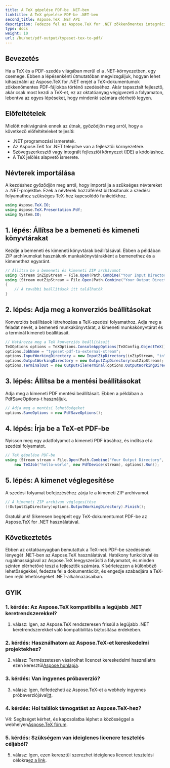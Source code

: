 ```yaml
---
title: A TeX gépelése PDF-be .NET-ben
linktitle: A TeX gépelése PDF-be .NET-ben
second_title: Aspose.TeX .NET API
description: Fedezze fel az Aspose.TeX for .NET zökkenőmentes integrációját a TeX PDF-be szedésénél. Merüljön el ebben az átfogó oktatóanyagban, és javítsa .NET-fejlesztési készségeit.
type: docs
weight: 10
url: /hu/net/pdf-output/typeset-tex-to-pdf/
---
```

## Bevezetés

Ha a TeX és a PDF-szedés világában merül el a .NET-környezetben, egy csemege. Ebben a lépésenkénti útmutatóban megvizsgáljuk, hogyan lehet kihasználni az Aspose.TeX for .NET erejét a TeX-dokumentumok zökkenőmentes PDF-fájlokba történő szedéséhez. Akár tapasztalt fejlesztő, akár csak most kezdi a TeX-et, ez az oktatóanyag végigvezeti a folyamaton, lebontva az egyes lépéseket, hogy mindenki számára elérhető legyen.

## Előfeltételek

Mielőtt nekivágnánk ennek az útnak, győződjön meg arról, hogy a következő előfeltételeket teljesíti:

- .NET programozási ismeretek.
- Az Aspose.TeX for .NET telepítve van a fejlesztői környezetére.
- Szövegszerkesztő vagy integrált fejlesztői környezet (IDE) a kódoláshoz.
- A TeX jelölés alapvető ismerete.

## Névterek importálása

A kezdéshez győződjön meg arról, hogy importálja a szükséges névtereket a .NET-projektbe. Ezek a névterek hozzáférést biztosítanak a szedési folyamathoz szükséges TeX-hez kapcsolódó funkciókhoz.

```csharp
using Aspose.TeX.IO;
using Aspose.TeX.Presentation.Pdf;
using System.IO;
```

## 1. lépés: Állítsa be a bemeneti és kimeneti könyvtárakat

Kezdje a bemeneti és kimeneti könyvtárak beállításával. Ebben a példában ZIP archívumokat használunk munkakönyvtárakként a bemenethez és a kimenethez egyaránt.

```csharp
// Állítsa be a bemeneti és kimeneti ZIP archívumot
using (Stream inZipStream = File.Open(Path.Combine("Your Input Directory", "zip-in.zip"), FileMode.Open))
using (Stream outZipStream = File.Open(Path.Combine("Your Output Directory", "typeset-pdf-to-external-stream.zip"), FileMode.Create))
{
    // A további beállítások itt találhatók
}
```

## 2. lépés: Adja meg a konverziós beállításokat

Konverziós beállítások létrehozása a TeX-szedési folyamathoz. Adja meg a feladat nevét, a bemeneti munkakönyvtárat, a kimeneti munkakönyvtárat és a terminál kimeneti beállításait.

```csharp
// Határozza meg a TeX konverziós beállításait
TeXOptions options = TeXOptions.ConsoleAppOptions(TeXConfig.ObjectTeX());
options.JobName = "typeset-pdf-to-external-stream";
options.InputWorkingDirectory = new InputZipDirectory(inZipStream, "in");
options.OutputWorkingDirectory = new OutputZipDirectory(outZipStream);
options.TerminalOut = new OutputFileTerminal(options.OutputWorkingDirectory);
```

## 3. lépés: Állítsa be a mentési beállításokat

Adja meg a kimeneti PDF mentési beállításait. Ebben a példában a PdfSaveOptions-t használjuk.

```csharp
// Adja meg a mentési lehetőségeket
options.SaveOptions = new PdfSaveOptions();
```

## 4. lépés: Írja be a TeX-et PDF-be

Nyisson meg egy adatfolyamot a kimeneti PDF írásához, és indítsa el a szedési folyamatot.

```csharp
// TeX gépelése PDF-be
using (Stream stream = File.Open(Path.Combine("Your Output Directory", "file-name.pdf"), FileMode.Create))
    new TeXJob("hello-world", new PdfDevice(stream), options).Run();
```

## 5. lépés: A kimenet véglegesítése

A szedési folyamat befejezéséhez zárja le a kimeneti ZIP archívumot.

```csharp
// A kimeneti ZIP archívum véglegesítése
((OutputZipDirectory)options.OutputWorkingDirectory).Finish();
```

Gratulálunk! Sikeresen begépelt egy TeX-dokumentumot PDF-be az Aspose.TeX for .NET használatával.

## Következtetés

Ebben az oktatóanyagban bemutattuk a TeX-nek PDF-be szedésének lényegét .NET-ben az Aspose.TeX használatával. Hatékony funkcióival és rugalmasságával az Aspose.TeX leegyszerűsíti a folyamatot, és minden szinten elérhetővé teszi a fejlesztők számára. Kísérletezzen a különböző lehetőségekkel, fedezze fel a dokumentációt, és engedje szabadjára a TeX-ben rejlő lehetőségeket .NET-alkalmazásaiban.

## GYIK

### 1. kérdés: Az Aspose.TeX kompatibilis a legújabb .NET keretrendszerekkel?

1. válasz: Igen, az Aspose.TeX rendszeresen frissül a legújabb .NET keretrendszerekkel való kompatibilitás biztosítása érdekében.

### 2. kérdés: Használhatom az Aspose.TeX-et kereskedelmi projektekhez?

 2. válasz: Természetesen vásárolhat licencet kereskedelmi használatra ezen keresztül[Aspose honlapja](https://purchase.aspose.com/buy).

### 3. kérdés: Van ingyenes próbaverzió?

 3. válasz: Igen, felfedezheti az Aspose.TeX-et a webhely ingyenes próbaverziójával[itt](https://releases.aspose.com/).

### 4. kérdés: Hol találok támogatást az Aspose.TeX-hez?

 V4: Segítséget kérhet, és kapcsolatba léphet a közösséggel a webhelyen[Aspose.TeX fórum](https://forum.aspose.com/c/tex/47).

### 5. kérdés: Szükségem van ideiglenes licencre tesztelés céljából?

 5. válasz: Igen, ezen keresztül szerezhet ideiglenes licencet tesztelési célokra[ez a link](https://purchase.aspose.com/temporary-license/).